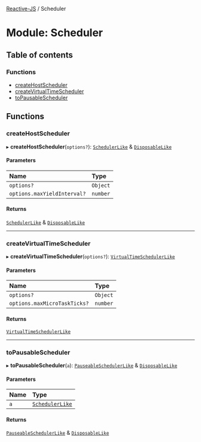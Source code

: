 [Reactive-JS](../README.md) / Scheduler

# Module: Scheduler

## Table of contents

### Functions

- [createHostScheduler](Scheduler.md#createhostscheduler)
- [createVirtualTimeScheduler](Scheduler.md#createvirtualtimescheduler)
- [toPausableScheduler](Scheduler.md#topausablescheduler)

## Functions

### createHostScheduler

▸ **createHostScheduler**(`options?`): [`SchedulerLike`](../interfaces/types.SchedulerLike.md) & [`DisposableLike`](../interfaces/types.DisposableLike.md)

#### Parameters

| Name | Type |
| :------ | :------ |
| `options?` | `Object` |
| `options.maxYieldInterval?` | `number` |

#### Returns

[`SchedulerLike`](../interfaces/types.SchedulerLike.md) & [`DisposableLike`](../interfaces/types.DisposableLike.md)

___

### createVirtualTimeScheduler

▸ **createVirtualTimeScheduler**(`options?`): [`VirtualTimeSchedulerLike`](../interfaces/types.VirtualTimeSchedulerLike.md)

#### Parameters

| Name | Type |
| :------ | :------ |
| `options?` | `Object` |
| `options.maxMicroTaskTicks?` | `number` |

#### Returns

[`VirtualTimeSchedulerLike`](../interfaces/types.VirtualTimeSchedulerLike.md)

___

### toPausableScheduler

▸ **toPausableScheduler**(`a`): [`PauseableSchedulerLike`](../interfaces/types.PauseableSchedulerLike.md) & [`DisposableLike`](../interfaces/types.DisposableLike.md)

#### Parameters

| Name | Type |
| :------ | :------ |
| `a` | [`SchedulerLike`](../interfaces/types.SchedulerLike.md) |

#### Returns

[`PauseableSchedulerLike`](../interfaces/types.PauseableSchedulerLike.md) & [`DisposableLike`](../interfaces/types.DisposableLike.md)
